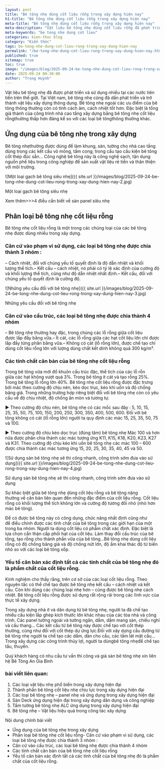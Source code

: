 ```yaml
---
layout: post
title: "Bê tông nhẹ dùng cốt liệu rỗng trong xây dựng hiện nay"
h1-title: "Bê tông nhẹ dùng cốt liệu rỗng trong xây dựng hiện nay"
meta-title: "Bê tông nhẹ dùng cốt liệu rỗng trong xây dựng hiện nay"
meta-description: "Vật liệu bê tông nhẹ dùng cốt liệu rỗng đã phát triển và sử dụng nhiều tại các nước tiên tiến. Tại Việt nam, bê tông nhẹ cũn g dần phát triển"
meta-keywords: "be tong nhe dung cot lieu"
categories: kien-thuc blog
category: "Kiến thức"
tags: be-tong-nhe-dung-cot-lieu-rong-trong-xay-dung-hien-nay
permalink: "/be-tong-nhe-dung-cot-lieu-rong-trong-xay-dung-hien-nay.html"
published: true
sitemap: true
toc: true
image: "/images/blog/2025-09-24-be-tong-nhe-dung-cot-lieu-rong-trong-xay-dung-hien-nay-1.jpg"
date: 2025-09-24 00:30:00
author: "Trọng Huỳnh"
---
```


Vật liệu bê tông nhẹ đã được phát triển và sử dụng nhiều tại các nước tiên tiến trên thế giới. Tại Việt nam, bê tông nhẹ cũng đã dần phát triển và trở thành vật liệu xây dựng thông dụng. Bê tông nhẹ ngoài các ưu điểm của bê tông thông thường còn có tính cách âm, cách nhiệt tốt hơn. Đặc biệt là tổng giá thành của công trình nhà cao tầng xây dựng bằng bê tông nhẹ cốt liệu rỗngthường thấp hơn đáng kể so với các loại bê tôngthông thường khác.

## Ứng dụng của bê tông nhẹ trong xây dựng

Bê tông nhẹthường được dùng để làm khung, sàn, tường cho nhà cao tầng dùng trong các kết cấu vỏ mỏng, tấm cong; trong cấu tạo cấu kiện bê tông cốt thép đúc sẵn… Công nghệ bê tông này là công nghệ sạch, tận dụng nguồn phế liệu trong công nghiệp để sản xuất vật liệu rẻ tiền và thân thiện với môi trường.

![Một loại gạch bê tông siêu nhẹ]({{ site.url }}/images/blog/2025-09-24-be-tong-nhe-dung-cot-lieu-rong-trong-xay-dung-hien-nay-2.jpg)

Một loại gạch bê tông siêu nhẹ

Xem thêm>>>4 điều cần biết về sàn panel siêu nhẹ

## Phân loại bê tông nhẹ cốt liệu rỗng

Bê tông nhẹ cốt liệu rỗng là một trong các chủng loại của các bê tông nhẹ được dùng nhiều trong xây dựng.

### Căn cứ vào phạm vi sử dụng, các loại bê tông nhẹ được chia thành 3 nhóm :

– Cách nhiệt, đối với chúng yếu tố quyết định là độ dẫn nhiệt và khối lượng thể tích.– Kết cấu – cách nhiệt, nó phải có tỷ lệ xác định của cường độ và khối lượng thể tích, cũng như độ dẫn nhiệt nhất định.– Kết cấu, đối với chúng yếu tố quyết định là cường độ.

![Những yêu cầu đối với bê tông nhẹ]({{ site.url }}/images/blog/2025-09-24-be-tong-nhe-dung-cot-lieu-rong-trong-xay-dung-hien-nay-3.jpg)

Những yêu cầu đối với bê tông nhẹ

### Căn cứ vào cấu trúc, các loại bê tông nhẹ được chia thành 4 nhóm

– Bê tông nhẹ thường hay đặc, trong chúng các lỗ rỗng giữa cốt liệu được lấp đầy bằng vữa.– Ít cát, các lỗ rỗng giữa các hạt cốt liệu lớn chỉ được lấp đầy từng phần bằng vữa.– Không có cát (lỗ rỗng lớn), được chế tạo chỉ dùng cốt liệu rỗng lớn với lượng dùng chất kết dính không quá 300 kg/m³.

### Các tính chất căn bản của bê tông nhẹ cốt liệu rỗng

Trong bê tông vừa mới đổ khuôn cấu trúc đặc, thể tích của các lỗ rỗn giữa các hạt không vượt quá 3%. Trong bê tông ít cát và tạo rỗng 25%. Trong bê tông lỗ rỗng lớn 40%. Bê tông nhẹ cốt liệu rỗng được đặc trưng bởi mác theo cường độ chịu nén, kéo dọc trục, kéo khi uốn và độ chống băng giá. Trong những trường hợp riêng biệt đối với bê tông nhẹ còn có yêu cầu về độ chịu nhiệt, độ chống ăn mòn và tương tự.

► Theo cường độ chịu nén, bê tông nhẹ có các mốc sau đây : 5, 10, 15, 25, 35, 50, 75, 100, 150, 200, 250, 300, 350, 400, 500, 600. Đối với bê tông không có cát (lỗ rỗng lớn) người ta quy định các mác 15, 25, 35, 50, 75 và 100.

► Theo cường độ chịu kéo dọc trục (đúng tâm) bê tông nhẹ Mác 100 và hơn nữa được phân chia thành các mác tương ứng K11, K15, K18, K20, K23, K27 và K31. Theo cường độ chịu kéo khi uốn bê tông nhẹ các mác 100 – 600 được chia thành các mác tương ứng 15, 20, 25, 30, 35, 40, 45 và 50.

![Sử dụng sàn bê tông nhẹ sẽ thi công nhanh, công trình sớm đưa vào sử dụng]({{ site.url }}/images/blog/2025-09-24-be-tong-nhe-dung-cot-lieu-rong-trong-xay-dung-hien-nay-4.jpg)

Sử dụng sàn bê tông nhẹ sẽ thi công nhanh, công trình sớm đưa vào sử dụng

Sự khác biệt giữa bê tông nhẹ dùng cốt liệu rỗng và bê tông nặng thường về căn bản liên quan đến những đặc điểm của cốt liệu rỗng. Cốt liệu rỗng có khối lượng thể tích không lớn và cường độ tương đối nhỏ (nhỏ hơn mác bê tông).

Để có được bê tông này có công dụng, chức năng nhất định cũng như để điều chỉnh được các tính chất của bê tông trong các giới hạn của một trong ba nhóm. Người ta dùng cốt liệu có phẩm chất xác định. Đặc biệt là lựa chọn cẩn thận cấp phối hạt của cốt liệu. Làm thay đổi cấu trúc của bê tông, tạo rỗng cho thành phần vữa của bê tông…Bê tông nhẹ dùng cốt liệu rỗng có độ chống băng giá và độ chống nứt lớn, độ ẩm khai thác độ từ biến nhỏ so với các loại bê tông xốp.

### Yếu tố căn bản xác định tất cả các tính chất của bê tông nhẹ đó là phẩm chất của cốt liệu rỗng.

Kinh nghiệm cho thấy rằng, trên cơ sở của các loại cốt liệu rỗng. Theo nguyên tắc có thể chế tạo được bê tông nhẹ kết cấu – cách nhiệt và kết cấu. Còn khi dùng các chủng loại nhẹ hơn – cũng được bê tông nhẹ cách nhiệt. Bê tông cốt liệu rỗng được sử dụng rất rộng rãi trong các lĩnh vực của thực tế xây dựng.

Trong xây dựng nhà ở và dân dụng từ bê tông nhẹ, người ta đã chế tạo nhiều cấu kiện lắp ghép kích thước lớn khác nhau của các tòa nhà và công trình. Các panel tường ngoài và tường ngăn, dầm, dầm mang sàn, chiếu nghỉ và cầu thang… Các kết cấu từ bê tông này được chế tạo với cốt thép thường, cũng như đối với cốt thép dự ứng lực.Đối với xây dựng cầu đường từ bê tông nhẹ người ta chế tạo các dầm, dàn cho cầu, các tấm lát mặt cầu…Trong xây dựng các công trình thủy lợi, người ta dùngbê tông nhẹđể chế tạo tầu, thuyền.

Quý khách hàng có nhu cầu tư vấn thi công và giá sàn bê tông nhẹ xin liên hệ Bê Tông An Gia Bình

### bài viết liên quan:

1. Các loại vật liệu nhẹ phổ biến trong xây dựng hiện đại
2. Thành phần bê tông cốt liệu nhẹ chịu lực trong xây dựng hiện đại
3. Các loại bê tông nhẹ – panel nhẹ và ứng dụng trong xây dựng hiện đại
4. Sàn Deck ứng dụng hiện đại trong xây dựng dân dụng và công nghiệp
5. Tấm tường bê tông nhẹ ALC ứng dụng trong xây dựng hiện đại
6. Bê tông nhẹ – Vật liệu hiệu quả trong công tác xây dựng

Nội dung chính bài viết

- Ứng dụng của bê tông nhẹ trong xây dựng
- Phân loại bê tông nhẹ cốt liệu rỗng- Căn cứ vào phạm vi sử dụng, các loại bê tông nhẹ được chia thành 3 nhóm :
- Căn cứ vào cấu trúc, các loại bê tông nhẹ được chia thành 4 nhóm
- Các tính chất căn bản của bê tông nhẹ cốt liệu rỗng
- Yếu tố căn bản xác định tất cả các tính chất của bê tông nhẹ đó là phẩm chất của cốt liệu rỗng.